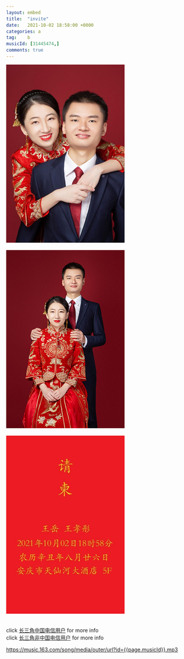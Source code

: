 ```yaml
---
layout: embed
title:  "invite"
date:   2021-10-02 18:58:00 +0000
categories: a
tag:	b
musicId: [31445474,]
comments: true
---
```


![](../assets/img/1.jpg) <br/><br/>
![](../assets/img/2.jpg) <br/><br/>
![](../assets/img/3.jpg) <br/><br/>
<!--img src="../assets/img/1.jpg" width="70%" height="70%" /-->

click [长三角中国电信用户][google] for more info <br/>
click [长三角非中国电信用户][baidu] for more info <br/>

[google]: http://dabuwhy.xyz
[baidu]: http://dabuwhy.xyz:81
<mp3>https://music.163.com/song/media/outer/url?id={{page.musicId}}.mp3</mp3> <br/>


